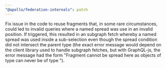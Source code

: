 ```yaml
---
"@apollo/federation-internals": patch
---
```


Fix issue in the code to reuse fragments that, in some rare circumstances, could led to invalid queries where a named
spread was use in an invalid position. If triggered, this resulted in an subgraph fetch whereby a named spread was
used inside a sub-selection even though the spread condition did not intersect the parent type (the exact error message
would depend on the client library used to handle subgraph fetches, but with GraphQL-js, the error message had the
form "Fragment <F> cannot be spread here as objects of type <X> can never be of type <Y>").
  